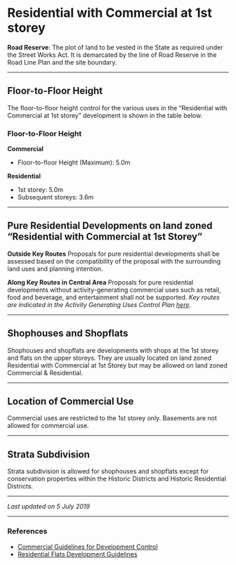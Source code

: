 # Residential with Commercial at 1st storey

**Road Reserve**: The plot of land to be vested in the State as required under the Street Works Act. It is demarcated by the line of Road Reserve in the Road Line Plan and the site boundary.

---

## Floor-to-Floor Height

The floor-to-floor height control for the various uses in the “Residential with Commercial at 1st storey” development is shown in the table below.

### Floor-to-Floor Height

**Commercial**
- Floor-to-floor Height (Maximum): 5.0m

**Residential**
- 1st storey: 5.0m
- Subsequent storeys: 3.6m

---

## Pure Residential Developments on land zoned “Residential with Commercial at 1st Storey”

**Outside Key Routes**
Proposals for pure residential developments shall be assessed based on the compatibility of the proposal with the surrounding land uses and planning intention.

**Along Key Routes in Central Area**
Proposals for pure residential developments without activity-generating commercial uses such as retail, food and beverage, and entertainment shall not be supported.
*Key routes are indicated in the Activity Generating Uses Control Plan [here](https://www.ura.gov.sg/Corporate/Planning/Master-Plan/Control-Plans).*

---

## Shophouses and Shopflats

Shophouses and shopflats are developments with shops at the 1st storey and flats on the upper storeys. They are usually located on land zoned Residential with Commercial at 1st Storey but may be allowed on land zoned Commercial & Residential.

---

## Location of Commercial Use

Commercial uses are restricted to the 1st storey only. Basements are not allowed for commercial use.

---

## Strata Subdivision

Strata subdivision is allowed for shophouses and shopflats except for conservation properties within the Historic Districts and Historic Residential Districts.

---

*Last updated on 5 July 2019*

---

### References

- [Commercial Guidelines for Development Control](https://www.ura.gov.sg/Corporate/Guidelines/Development-Control/Non-Residential/Commercial)
- [Residential Flats Development Guidelines](https://www.ura.gov.sg/Corporate/Guidelines/Development-Control/Residential/Flats-Condominiums)
